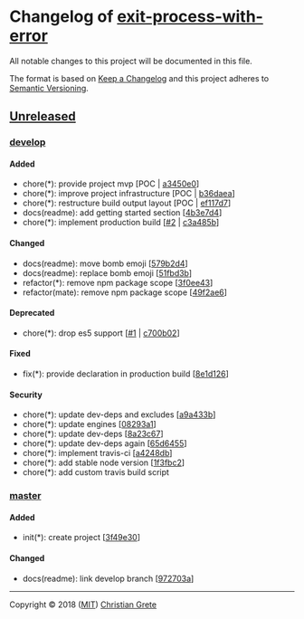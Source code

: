 # Changelog of [exit-process-with-error][repository-github-url]

All notable changes to this project will be documented in this file.

The format is based on [Keep a Changelog][keep-a-changelog-spec-url] and this project adheres to [Semantic Versioning][semantic-versioning-spec-url].

## [Unreleased]

### [develop]
#### Added
- chore(*): provide project mvp [POC | [a3450e0]]
- chore(*): improve project infrastructure [POC | [b36daea]]
- chore(*): restructure build output layout [POC | [ef117d7]]
- docs(readme): add getting started section [[4b3e7d4]]
- chore(*): implement production build [[#2] | [c3a485b]]
#### Changed
- docs(readme): move bomb emoji [[579b2d4]]
- docs(readme): replace bomb emoji [[51fbd3b]]
- refactor(*): remove npm package scope [[3f0ee43]]
- refactor(mate): remove npm package scope [[49f2ae6]]
#### Deprecated
- chore(*): drop es5 support [[#1] | [c700b02]]
#### Fixed
- fix(*): provide declaration in production build [[8e1d126]]
#### Security
- chore(*): update dev-deps and excludes [[a9a433b]]
- chore(*): update engines [[08293a1]]
- chore(*): update dev-deps [[8a23c67]]
- chore(*): update dev-deps again [[65d6455]]
- chore(*): implement travis-ci [[a4248db]]
- chore(*): add stable node version [[1f3fbc2]]
- chore(*): add custom travis build script

### [master]
#### Added
- init(*): create project [[3f49e30]]
#### Changed
- docs(readme): link develop branch [[972703a]]

[Unreleased]: https://github.com/ChristianGrete/exit-process-with-error/compare/3f49e305b5453ac6707f81ecde2103bf93e2d2f4...develop
[1f3fbc2]: https://github.com/ChristianGrete/exit-process-with-error/commit/1f3fbc2c58c5d4d671583e4aad0e35f252d745bc
[a4248db]: https://github.com/ChristianGrete/exit-process-with-error/commit/a4248dbd67771e541a2631679f94c4bc896a63e5
[8e1d126]: https://github.com/ChristianGrete/exit-process-with-error/commit/8e1d12609b36c4619f1cff14076fa24562284b33
[c3a485b]: https://github.com/ChristianGrete/exit-process-with-error/commit/c3a485ba40cf52ba987e69899531c2567ff365f9
[#2]: https://github.com/ChristianGrete/exit-process-with-error/issues/2
[65d6455]: https://github.com/ChristianGrete/exit-process-with-error/commit/65d6455df3357f86c14e6d871be3c0d82f1232f6
[49f2ae6]: https://github.com/ChristianGrete/exit-process-with-error/commit/49f2ae62a78dbbb4286ce0cb7a1cd7cf70d80bdf
[3f0ee43]: https://github.com/ChristianGrete/exit-process-with-error/commit/3f0ee437f130aa7b3a40e7954693a166fea67f6d
[51fbd3b]: https://github.com/ChristianGrete/exit-process-with-error/commit/51fbd3b621bb29093c16d25a1407bf01e51f7796
[8a23c67]: https://github.com/ChristianGrete/exit-process-with-error/commit/8a23c67777693109c99ff882fc81de9f738dd9b6
[08293a1]: https://github.com/ChristianGrete/exit-process-with-error/commit/08293a1f2d8dd8cdf5c2f4c81ed5fe3c0f2dd15a
[579b2d4]: https://github.com/ChristianGrete/exit-process-with-error/commit/579b2d4b083624f447241faf4efcf20fab417b07
[4b3e7d4]: https://github.com/ChristianGrete/exit-process-with-error/commit/4b3e7d49666ccbf9df8f58b58d61f24683e63938
[ef117d7]: https://github.com/ChristianGrete/exit-process-with-error/commit/ef117d76560dbe58f1786678e02a392315377c10
[a9a433b]: https://github.com/ChristianGrete/exit-process-with-error/commit/a9a433b963a926281a898e607c64513e3155a4b8
[b36daea]: https://github.com/ChristianGrete/exit-process-with-error/commit/b36daeaae7da6b68e414fc02239c3ec4c81a85ce
[c700b02]: https://github.com/ChristianGrete/exit-process-with-error/commit/c700b029741dcbdd46440ac5cbabf3ee3d0441b0
[#1]: https://github.com/ChristianGrete/exit-process-with-error/issues/1
[a3450e0]: https://github.com/ChristianGrete/exit-process-with-error/commit/a3450e04468fe2a3977e3baa77d177a55409761a
[972703a]: https://github.com/ChristianGrete/exit-process-with-error/commit/972703aa8e219b87f38585cbf9631f0c43fd643c
[3f49e30]: https://github.com/ChristianGrete/exit-process-with-error/commit/3f49e305b5453ac6707f81ecde2103bf93e2d2f4
[develop]: https://github.com/ChristianGrete/exit-process-with-error/compare/master...develop
[master]: https://github.com/ChristianGrete/exit-process-with-error/compare/3f49e305b5453ac6707f81ecde2103bf93e2d2f4...master

---

Copyright © 2018 ([MIT][repository-license-url]) [Christian Grete][repository-owner-url]

[keep-a-changelog-spec-url]: https://keepachangelog.com/en/1.0.0/
[repository-github-url]: https://github.com/ChristianGrete/exit-process-with-error
[repository-license-url]: LICENSE.md
[repository-owner-url]: https://christiangrete.com
[semantic-versioning-spec-url]: https://semver.org/spec/v2.0.0.html